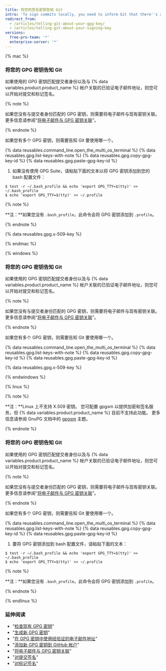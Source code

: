```yaml
---
title: 将您的签名密钥告知 Git
intro: 'To sign commits locally, you need to inform Git that there''s a GPG{% if currentVersion == "free-pro-team@latest" or currentVersion ver_gt "enterprise-server@2.14" %} or X.509{% endif %} key you''d like to use.'
redirect_from:
  - /articles/telling-git-about-your-gpg-key/
  - /articles/telling-git-about-your-signing-key
versions:
  free-pro-team: '*'
  enterprise-server: '*'
---
```


{% mac %}

### 将您的 GPG 密钥告知 Git

如果使用的 GPG 密钥匹配提交者身份以及与 {% data variables.product.product_name %} 帐户关联的已验证电子邮件地址，则您可以开始对提交和标记签名。

{% note %}

如果您没有与提交者身份匹配的 GPG 密钥，则需要将电子邮件与现有密钥关联。 更多信息请参阅“[将电子邮件与 GPG 密钥关联](/articles/associating-an-email-with-your-gpg-key)”。

{% endnote %}

如果您有多个 GPG 密钥，则需要告知 Git 要使用哪一个。

{% data reusables.command_line.open_the_multi_os_terminal %}
{% data reusables.gpg.list-keys-with-note %}
{% data reusables.gpg.copy-gpg-key-id %}
{% data reusables.gpg.paste-gpg-key-id %}
1. 如果没有使用 GPG Suite，请粘贴下面的文本以将 GPG 密钥添加到您的 bash 配置文件：
  ```shell
  $ test -r ~/.bash_profile && echo 'export GPG_TTY=$(tty)' >> ~/.bash_profile
  $ echo 'export GPG_TTY=$(tty)' >> ~/.profile
  ```
  {% note %}

  **注：**如果您没有 `.bash_profile`，此命令会将 GPG 密钥添加到 `.profile`。

  {% endnote %}

{% data reusables.gpg.x-509-key %}

{% endmac %}

{% windows %}

### 将您的 GPG 密钥告知 Git

如果使用的 GPG 密钥匹配提交者身份以及与 {% data variables.product.product_name %} 帐户关联的已验证电子邮件地址，则您可以开始对提交和标记签名。

{% note %}

如果您没有与提交者身份匹配的 GPG 密钥，则需要将电子邮件与现有密钥关联。 更多信息请参阅“[将电子邮件与 GPG 密钥关联](/articles/associating-an-email-with-your-gpg-key)”。

{% endnote %}

如果您有多个 GPG 密钥，则需要告知 Git 要使用哪一个。

{% data reusables.command_line.open_the_multi_os_terminal %}
{% data reusables.gpg.list-keys-with-note %}
{% data reusables.gpg.copy-gpg-key-id %}
{% data reusables.gpg.paste-gpg-key-id %}

{% data reusables.gpg.x-509-key %}

{% endwindows %}

{% linux %}

{% note %}

**注：**Linux 上不支持 X.509 密钥。 您可配置 gpgsm 以提供加密和签名服务，但 {% data variables.product.product_name %} 目前不支持此功能。 更多信息请参阅 GnuPG 文档中的 [gpgsm](https://www.gnupg.org/documentation/manuals/gnupg/Invoking-GPGSM.html) 主题。

{% endnote %}

### 将您的 GPG 密钥告知 Git

如果使用的 GPG 密钥匹配提交者身份以及与 {% data variables.product.product_name %} 帐户关联的已验证电子邮件地址，则您可以开始对提交和标记签名。

{% note %}

如果您没有与提交者身份匹配的 GPG 密钥，则需要将电子邮件与现有密钥关联。 更多信息请参阅“[将电子邮件与 GPG 密钥关联](/articles/associating-an-email-with-your-gpg-key)”。

{% endnote %}

如果您有多个 GPG 密钥，则需要告知 Git 要使用哪一个。

{% data reusables.command_line.open_the_multi_os_terminal %}
{% data reusables.gpg.list-keys-with-note %}
{% data reusables.gpg.copy-gpg-key-id %}
{% data reusables.gpg.paste-gpg-key-id %}
1. 要将 GPG 密钥添加到 bash 配置文件，请粘贴下面的文本：
  ```shell
  $ test -r ~/.bash_profile && echo 'export GPG_TTY=$(tty)' >> ~/.bash_profile
  $ echo 'export GPG_TTY=$(tty)' >> ~/.profile
  ```
  {% note %}

  **注：**如果您没有 `.bash_profile`，此命令会将 GPG 密钥添加到 `.profile`。

  {% endnote %}

{% endlinux %}

### 延伸阅读

- "[检查现有 GPG 密钥](/articles/checking-for-existing-gpg-keys)"
- "[生成新 GPG 密钥](/articles/generating-a-new-gpg-key)"
- "[在 GPG 密钥中使用经验证的电子邮件地址](/articles/using-a-verified-email-address-in-your-gpg-key)"
- "[添加新 GPG 密钥到 GitHub 帐户](/articles/adding-a-new-gpg-key-to-your-github-account)"
- "[将电子邮件与 GPG 密钥关联](/articles/associating-an-email-with-your-gpg-key)"
- "[对提交签名](/articles/signing-commits)"
- "[对标记签名](/articles/signing-tags)"
